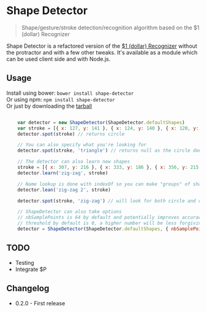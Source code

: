 # Shape Detector

> Shape/gesture/stroke detection/recognition algorithm based on the $1 (dollar) Recognizer

Shape Detector is a refactored version of the [$1 (dollar) Recognizer](http://depts.washington.edu/aimgroup/proj/dollar) without the protractor and with a few other tweaks. It's available as a module which can be used client side and with Node.js. 

## Usage

Install using bower: `bower install shape-detector`  
Or using npm: `npm install shape-detector`  
Or just by downloading the [tarball](https://github.com/MathieuLoutre/shape-detector/archive/master.zip)

```js

	var detector = new ShapeDetector(ShapeDetector.defaultShapes)
	var stroke = [{ x: 127, y: 141 }, { x: 124, y: 140 }, { x: 120, y: 139 }, { x: 118, y: 139 }, { x: 116, y: 139 }, { x: 111, y: 140 }, { x: 109, y: 141 }, { x: 104, y: 144 }, { x: 100, y: 147 }, { x: 96, y: 152 }, { x: 93, y: 157 }, { x: 90, y: 163 }, { x: 87, y: 169 }, { x: 85, y: 175 }, { x: 83, y: 181 }, { x: 82, y: 190 }, { x: 82, y: 195 }, { x: 83, y: 200 }, { x: 84, y: 205 }, { x: 88, y: 213 }, { x: 91, y: 216 }, { x: 96, y: 219 }, { x: 103, y: 222 }, { x: 108, y: 224 }, { x: 111, y: 224 }, { x: 120, y: 224 }, { x: 133, y: 223 }, { x: 142, y: 222 }, { x: 152, y: 218 }, { x: 160, y: 214 }, { x: 167, y: 210 }, { x: 173, y: 204 }, { x: 178, y: 198 }, { x: 179, y: 196 }, { x: 182, y: 188 }, { x: 182, y: 177 }, { x: 178, y: 167 }, { x: 170, y: 150 }, { x: 163, y: 138 }, { x: 152, y: 130 }, { x: 143, y: 129 }, { x: 140, y: 131 }, { x: 129, y: 136 }, { x: 126, y: 139 }]
	detector.spot(stroke) // returns circle

	// You can also specify what you're looking for
	detector.spot(stroke, 'triangle') // returns null as the circle doesn't match the triangle

	// The detector can also learn new shapes
	stroke = [{ x: 307, y: 216 }, { x: 333, y: 186 }, { x: 356, y: 215 }, { x: 375, y: 186 }, { x: 399, y: 216 }, { x: 418, y: 186 }]
	detector.learn('zig-zag', stroke)

	// Name lookup is done with indexOf so you can make "groups" of shapes
	detector.lean('zig-zag 2', stroke)

	detector.spot(stroke, 'zig-zag') // will look for both circle and circle 2 and return the closest

	// ShapeDetector can also take options
	// nbSamplePoints is 64 by default and potentially improves accuracy
	// threshold by default is 0, a higher number will be less forgiving of wonky shapes
	detector = ShapeDetector(ShapeDetector.defaultShapes, { nbSamplePoints: 128, threshold: 0.8 })

```

## TODO

- Testing
- Integrate $P

## Changelog

- 0.2.0 - First release